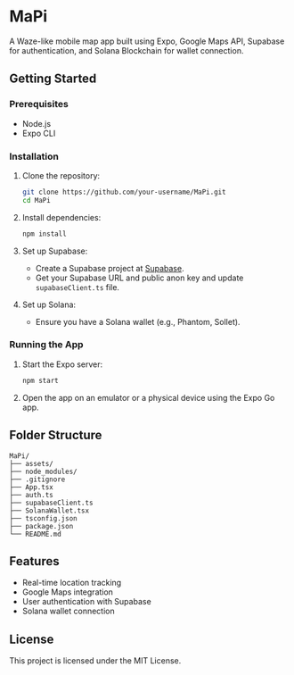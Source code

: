 # MaPi

A Waze-like mobile map app built using Expo, Google Maps API, Supabase for authentication, and Solana Blockchain for wallet connection.

## Getting Started

### Prerequisites

- Node.js
- Expo CLI

### Installation

1. Clone the repository:
   ```bash
   git clone https://github.com/your-username/MaPi.git
   cd MaPi
   ```

2. Install dependencies:
   ```bash
   npm install
   ```

3. Set up Supabase:
   - Create a Supabase project at [Supabase](https://supabase.io/).
   - Get your Supabase URL and public anon key and update `supabaseClient.ts` file.

4. Set up Solana:
   - Ensure you have a Solana wallet (e.g., Phantom, Sollet).

### Running the App

1. Start the Expo server:
   ```bash
   npm start
   ```

2. Open the app on an emulator or a physical device using the Expo Go app.

## Folder Structure

```
MaPi/
├── assets/
├── node_modules/
├── .gitignore
├── App.tsx
├── auth.ts
├── supabaseClient.ts
├── SolanaWallet.tsx
├── tsconfig.json
├── package.json
└── README.md
```

## Features

- Real-time location tracking
- Google Maps integration
- User authentication with Supabase
- Solana wallet connection

## License

This project is licensed under the MIT License.